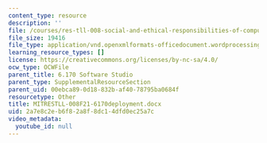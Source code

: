 ```yaml
---
content_type: resource
description: ''
file: /courses/res-tll-008-social-and-ethical-responsibilities-of-computing-serc-fall-2021/2a7e8c2eb6f82a8f8dc14dfd0ec25a7c_MITRESTLL-008F21-6170deployment.docx
file_size: 19416
file_type: application/vnd.openxmlformats-officedocument.wordprocessingml.document
learning_resource_types: []
license: https://creativecommons.org/licenses/by-nc-sa/4.0/
ocw_type: OCWFile
parent_title: 6.170 Software Studio
parent_type: SupplementalResourceSection
parent_uid: 00ebca89-0d18-832b-af40-78795ba0684f
resourcetype: Other
title: MITRESTLL-008F21-6170deployment.docx
uid: 2a7e8c2e-b6f8-2a8f-8dc1-4dfd0ec25a7c
video_metadata:
  youtube_id: null
---
```

